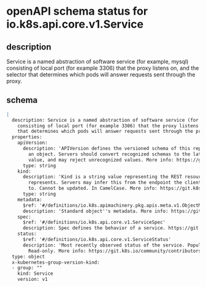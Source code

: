 # openAPI schema status for io.k8s.api.core.v1.Service

## description

Service is a named abstraction of software service (for example, mysql) consisting of local port (for example 3306) that the proxy listens on, and the selector that determines which pods will answer requests sent through the proxy.

## schema

```yaml
|
  description: Service is a named abstraction of software service (for example, mysql)
    consisting of local port (for example 3306) that the proxy listens on, and the selector
    that determines which pods will answer requests sent through the proxy.
  properties:
    apiVersion:
      description: 'APIVersion defines the versioned schema of this representation of
        an object. Servers should convert recognized schemas to the latest internal
        value, and may reject unrecognized values. More info: https://git.k8s.io/community/contributors/devel/sig-architecture/api-conventions.md#resources'
      type: string
    kind:
      description: 'Kind is a string value representing the REST resource this object
        represents. Servers may infer this from the endpoint the client submits requests
        to. Cannot be updated. In CamelCase. More info: https://git.k8s.io/community/contributors/devel/sig-architecture/api-conventions.md#types-kinds'
      type: string
    metadata:
      $ref: '#/definitions/io.k8s.apimachinery.pkg.apis.meta.v1.ObjectMeta'
      description: 'Standard object''s metadata. More info: https://git.k8s.io/community/contributors/devel/sig-architecture/api-conventions.md#metadata'
    spec:
      $ref: '#/definitions/io.k8s.api.core.v1.ServiceSpec'
      description: Spec defines the behavior of a service. https://git.k8s.io/community/contributors/devel/sig-architecture/api-conventions.md#spec-and-status
    status:
      $ref: '#/definitions/io.k8s.api.core.v1.ServiceStatus'
      description: 'Most recently observed status of the service. Populated by the system.
        Read-only. More info: https://git.k8s.io/community/contributors/devel/sig-architecture/api-conventions.md#spec-and-status'
  type: object
  x-kubernetes-group-version-kind:
  - group: ""
    kind: Service
    version: v1

```

